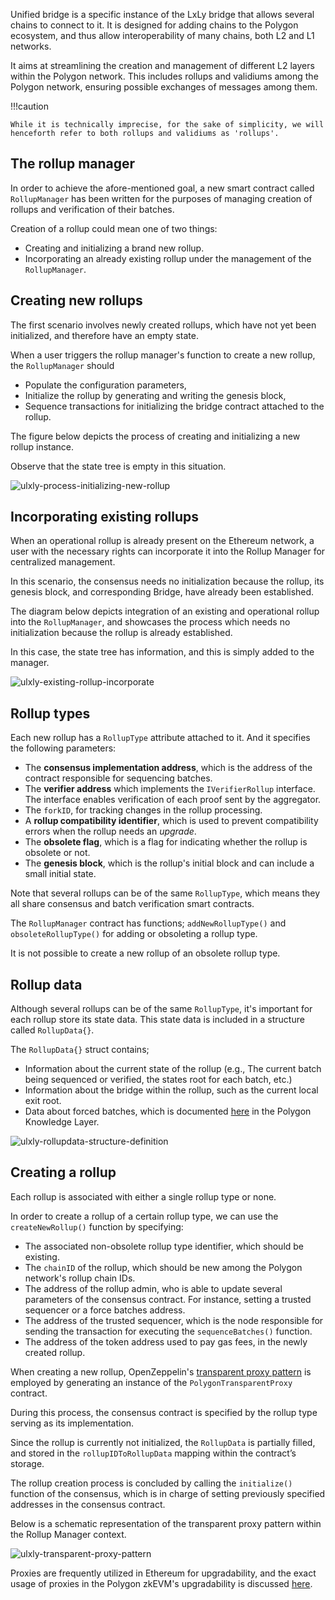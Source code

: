 Unified bridge is a specific instance of the LxLy bridge that allows several chains to connect to it. It is designed for adding chains to the Polygon ecosystem, and thus allow interoperability of many chains, both L2 and L1 networks.

It aims at streamlining the creation and management of different L2 layers within the Polygon network. This includes rollups and validiums among the Polygon network, ensuring possible exchanges of messages among them.

!!!caution
    
    While it is technically imprecise, for the sake of simplicity, we will henceforth refer to both rollups and validiums as 'rollups'.

## The rollup manager

In order to achieve the afore-mentioned goal, a new smart contract called $\texttt{RollupManager}$ has been written for the purposes of managing creation of rollups and verification of their batches.

Creation of a rollup could mean one of two things:

- Creating and initializing a brand new rollup.
- Incorporating an already existing rollup under the management of the $\texttt{RollupManager}$.

## Creating new rollups

The first scenario involves newly created rollups, which have not yet been initialized, and therefore have an empty state.

When a user triggers the rollup manager's function to create a new rollup, the $\texttt{RollupManager}$ should

- Populate the configuration parameters,
- Initialize the rollup by generating and writing the genesis block, 
- Sequence transactions for initializing the bridge contract attached to the rollup.

The figure below depicts the process of creating and initializing a new rollup instance. 

Observe that the state tree is empty in this situation.

![ulxly-process-initializing-new-rollup](../../../img/zkEVM/ulxly-process-initializing-new-rollup.png)

## Incorporating existing rollups

When an operational rollup is already present on the Ethereum network, a user with the necessary rights can incorporate it into the Rollup Manager for centralized management.

In this scenario, the consensus needs no initialization because the rollup, its genesis block, and corresponding Bridge, have already been established.

The diagram below depicts integration of an existing and operational rollup into the $\texttt{RollupManager}$, and showcases the process which needs no initialization because the rollup is already established. 

In this case, the state tree has information, and this is simply added to the manager.

![ulxly-existing-rollup-incorporate](../../../img/zkEVM/ulxly-existing-rollup-incorporate.png)


## Rollup types

Each new rollup has a $\texttt{RollupType}$ attribute attached to it. And it specifies the following parameters: 

- The **consensus implementation address**, which is the address of the contract responsible for sequencing batches.
- The **verifier address** which implements the $\texttt{IVerifierRollup}$ interface. The interface enables verification of each proof sent by the aggregator.
- The $\texttt{forkID}$, for tracking changes in the rollup processing.
- A **rollup compatibility identifier**, which is used to prevent compatibility errors when the rollup needs an *upgrade*.
- The **obsolete flag**, which is a flag for indicating whether the rollup is obsolete or not.
- The **genesis block**, which is the rollup's initial block and can include a small initial state.

Note that several rollups can be of the same $\texttt{RollupType}$​, which means they all share consensus and batch verification smart contracts.

The $\texttt{RollupManager}$ contract has functions; $\texttt{addNewRollupType()}$ and $\texttt{obsoleteRollupType()}$ for adding or obsoleting a rollup type.

It is not possible to create a new rollup of an obsolete rollup type.

## Rollup data

Although several rollups can be of the same $\texttt{RollupType}$, it's important for each rollup store its state data. This state data is included in a structure called $\texttt{RollupData\{\}}$.

The $\texttt{RollupData\{\}}$ struct contains; 

- Information about the current state of the rollup (e.g., The current batch being sequenced or verified, the states root for each batch, etc.)
- Information about the bridge within the rollup, such as the current local exit root.
- Data about forced batches, which is documented [here](https://docs.polygon.technology/zkEVM/architecture/protocol/malfunction-resistance/sequencer-resistance/?h=forced+batches) in the Polygon Knowledge Layer.

![ulxly-rollupdata-structure-definition](../../../img/zkEVM/ulxly-rollupdata-structure-definition.png)

## Creating a rollup

Each rollup is associated with either a single rollup type or none.

In order to create a rollup of a certain rollup type, we can use the $\texttt{createNewRollup()}$ function by specifying:

- The associated non-obsolete rollup type identifier, which should be existing.
- The $\texttt{chainID}$ of the rollup, which should be new among the Polygon network's rollup chain IDs.
- The address of the rollup admin, who is able to update several parameters of the consensus contract. For instance, setting a trusted sequencer or a force batches address.
- The address of the trusted sequencer, which is the node responsible for sending the transaction for executing the $\texttt{sequenceBatches()}$ function.
- The address of the token address used to pay gas fees, in the newly created rollup.


When creating a new rollup, OpenZeppelin's [transparent proxy pattern](https://blog.openzeppelin.com/the-transparent-proxy-pattern) is employed by generating an instance of the $\texttt{PolygonTransparentProxy}$ contract.

During this process, the consensus contract is specified by the rollup type serving as its implementation.

Since the rollup is currently not initialized, the $\texttt{RollupData}$ is partially filled, and stored in the $\texttt{rollupIDToRollupData}$​ mapping within the contract’s storage.

The rollup creation process is concluded by calling the $\texttt{initialize()}$​ function of the consensus, which is in charge of setting previously specified addresses in the consensus contract.

Below is a schematic representation of the transparent proxy pattern within the Rollup Manager context.

![ulxly-transparent-proxy-pattern](../../../img/zkEVM/ulxly-transparent-proxy-pattern.png)

Proxies are frequently utilized in Ethereum for upgradability, and the exact usage of proxies in the Polygon zkEVM's upgradability is discussed [here](https://docs.polygon.technology/zkEVM/architecture/protocol/upgradability/).
